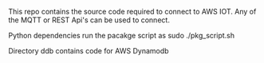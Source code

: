 This repo contains the source code required to connect to AWS IOT.
Any of the MQTT or REST Api's can be used to connect.


Python dependencies
run the pacakge script as 
sudo ./pkg_script.sh

Directory ddb contains code for AWS Dynamodb
